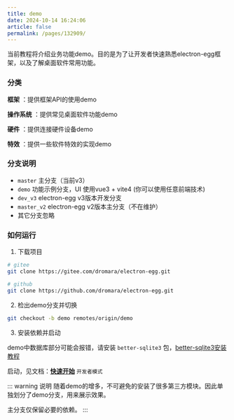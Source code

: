 ```yaml
---
title: demo
date: 2024-10-14 16:24:06
article: false
permalink: /pages/132909/
---
```


当前教程将介绍业务功能demo。目的是为了让开发者快速熟悉electron-egg框架，以及了解桌面软件常用功能。

### 分类
**框架** ：提供框架API的使用demo

**操作系统** ：提供常见桌面软件功能demo

**硬件** ：提供连接硬件设备demo

**特效** ：提供一些软件特效的实现demo

### 分支说明
- `master` 主分支（当前v3）
- `demo` 功能示例分支，UI 使用vue3 + vite4 (你可以使用任意前端技术)
- `dev_v3` electron-egg v3版本开发分支
- `master_v2` electron-egg v2版本主分支（不在维护）
- 其它分支忽略

### 如何运行

1. 下载项目
```bash
# gitee
git clone https://gitee.com/dromara/electron-egg.git

# github
git clone https://github.com/dromara/electron-egg.git
```

2. 检出demo分支并切换
```bash
git checkout -b demo remotes/origin/demo
```

3. 安装依赖并启动

demo中数据库部分可能会报错，请安装 `better-sqlite3` 包，[better-sqlite3安装教程](/pages/c547b1/)

启动，见文档：[**快速开始**](/pages/a28da5/) `开发者模式` 

::: warning 说明
随着demo的增多，不可避免的安装了很多第三方模块。因此单独划分了demo分支，用来展示效果。

主分支仅保留必要的依赖。
:::

